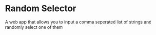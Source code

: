 # Random Selector

A web app that allows you to input a comma seperated list of strings and randomly select one of them